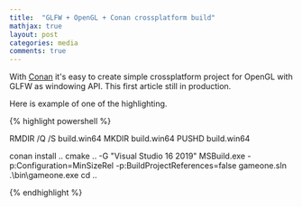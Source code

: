 ```yaml
---
title:  "GLFW + OpenGL + Conan crossplatform build"
mathjax: true
layout: post
categories: media
comments: true
---
```


With [Conan](https://conan.io/) it's easy to create simple crossplatform project for OpenGL with GLFW as windowing API. This first article still in production.


Here is example of one of the highlighting.

{% highlight powershell %}

RMDIR /Q /S build.win64
MKDIR build.win64
PUSHD build.win64

conan install ..
cmake .. -G "Visual Studio 16 2019"
MSBuild.exe -p:Configuration=MinSizeRel -p:BuildProjectReferences=false gameone.sln
.\bin\gameone.exe
cd ..

{% endhighlight %}

<!--
rougify list
-->
